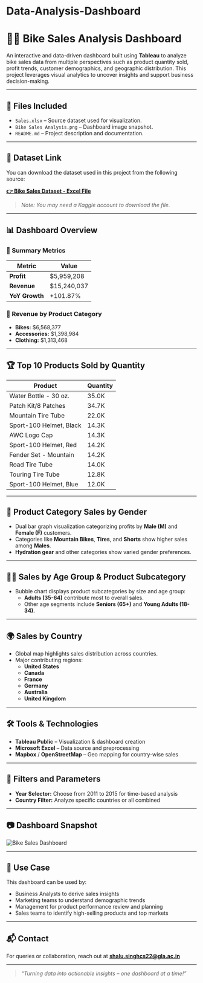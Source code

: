 # Data-Analysis-Dashboard


# 🚴‍♂️ Bike Sales Analysis Dashboard

An interactive and data-driven dashboard built using **Tableau** to analyze bike sales data from multiple perspectives such as product quantity sold, profit trends, customer demographics, and geographic distribution. This project leverages visual analytics to uncover insights and support business decision-making.

---

## 📁 Files Included

- `Sales.xlsx` – Source dataset used for visualization.
- `Bike Sales Analysis.png` – Dashboard image snapshot.
- `README.md` – Project description and documentation.

---

## 🔗 Dataset Link

You can download the dataset used in this project from the following source:

**[👉 Bike Sales Dataset - Excel File](https://www.kaggle.com/datasets/rohitsahoo/bike-sales-analysis/download)**

> *Note: You may need a Kaggle account to download the file.*

---

## 📊 Dashboard Overview

### 📌 Summary Metrics

| Metric         | Value         |
|----------------|---------------|
| **Profit**     | $5,959,208    |
| **Revenue**    | $15,240,037   |
| **YoY Growth** | +101.87%      |

### 💼 Revenue by Product Category
- **Bikes:** $6,568,377  
- **Accessories:** $1,398,984  
- **Clothing:** $1,313,468  

---

## 🏆 Top 10 Products Sold by Quantity

| Product                    | Quantity |
|----------------------------|----------|
| Water Bottle - 30 oz.      | 35.0K    |
| Patch Kit/8 Patches        | 34.7K    |
| Mountain Tire Tube         | 22.0K    |
| Sport-100 Helmet, Black    | 14.3K    |
| AWC Logo Cap               | 14.3K    |
| Sport-100 Helmet, Red      | 14.2K    |
| Fender Set - Mountain      | 14.2K    |
| Road Tire Tube             | 14.0K    |
| Touring Tire Tube          | 12.8K    |
| Sport-100 Helmet, Blue     | 12.0K    |

---

## 👥 Product Category Sales by Gender

- Dual bar graph visualization categorizing profits by **Male (M)** and **Female (F)** customers.
- Categories like **Mountain Bikes**, **Tires**, and **Shorts** show higher sales among **Males**.
- **Hydration gear** and other categories show varied gender preferences.

---

## 👶🧓 Sales by Age Group & Product Subcategory

- Bubble chart displays product subcategories by size and age group:
  - **Adults (35-64)** contribute most to overall sales.
  - Other age segments include **Seniors (65+)** and **Young Adults (18-34)**.

---

## 🌍 Sales by Country

- Global map highlights sales distribution across countries.
- Major contributing regions:
  - **United States**
  - **Canada**
  - **France**
  - **Germany**
  - **Australia**
  - **United Kingdom**

---

## 🛠 Tools & Technologies

- **Tableau Public** – Visualization & dashboard creation  
- **Microsoft Excel** – Data source and preprocessing  
- **Mapbox** / **OpenStreetMap** – Geo mapping for country-wise sales  

---

## 🔧 Filters and Parameters

- **Year Selector:** Choose from 2011 to 2015 for time-based analysis  
- **Country Filter:** Analyze specific countries or all combined  

---

## 📷 Dashboard Snapshot

![Bike Sales Dashboard](./Bike%20Sales%20Analysis.png)

---

## 📌 Use Case

This dashboard can be used by:
- Business Analysts to derive sales insights  
- Marketing teams to understand demographic trends  
- Management for product performance review and planning  
- Sales teams to identify high-selling products and top markets  

---

## 📬 Contact

For queries or collaboration, reach out at **shalu.singhcs22@gla.ac.in**

---

> _“Turning data into actionable insights – one dashboard at a time!”_
